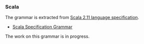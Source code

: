 
<div markdown="1">

### Scala

The grammar is extracted from [Scala 2.11 language specification](http://www.scala-lang.org/files/archive/spec/2.11/13-syntax-summary.html).

- [Scala Specification Grammar](https://github.com/iguana-parser/grammars/blob/master/src/scala/specification/Scala.rsc)

The work on this grammar is in progress.

</div>
